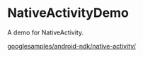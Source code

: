# NativeActivityDemo

A demo for NativeActivity.


[googlesamples/android-ndk/native-activity/](https://github.com/googlesamples/android-ndk/tree/master/native-activity)